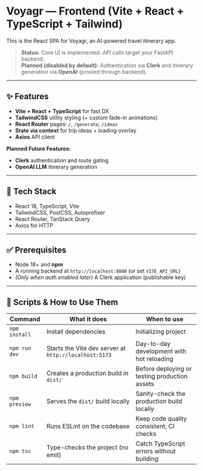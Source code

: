 # Voyagr — Frontend (Vite + React + TypeScript + Tailwind)

This is the React SPA for Voyagr, an AI-powered travel itinerary app.

> **Status:** Core UI is implemented. API calls target your FastAPI backend.  
> **Planned (disabled by default):** Authentication via **Clerk** and itinerary generation via **OpenAI** (proxied through backend).

---

## ✨ Features

- **Vite + React + TypeScript** for fast DX
- **TailwindCSS** utility styling (+ custom fade-in animations)
- **React Router** pages: `/`, `/generate`, `/ideas`
- **State via context** for trip ideas + loading overlay
- **Axios** API client

**Planned Future Features:**
- **Clerk** authentication and route gating
- **OpenAI LLM** itinerary generation

---

## 🧰 Tech Stack

- React 18, TypeScript, Vite
- TailwindCSS, PostCSS, Autoprefixer
- React Router, TanStack Query
- Axios for HTTP

---

## ✅ Prerequisites

- Node 18+ and **npm**
- A running backend at `http://localhost:8000` (or set `VITE_API_URL`)
- *(Only when auth enabled later)* A Clerk application (publishable key)

---

## 📜 Scripts & How to Use Them

| Command | What it does | When to use |
|---|---|---|
| `npm install` | Install dependencies | Initializing project
| `npm run dev` | Starts the Vite dev server at `http://localhost:5173` | Day-to-day development with hot reloading |
| `npm build` | Creates a production build in `dist/` | Before deploying or testing production assets |
| `npm preview` | Serves the `dist/` build locally | Sanity-check the production build locally |
| `npm lint` | Runs ESLint on the codebase | Keep code quality consistent; CI checks |
| `npm tsc` | Type-checks the project (no emit) | Catch TypeScript errors without building |



